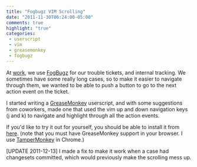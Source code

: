```yaml
---
title: "Fogbugz VIM Scrolling"
date: "2011-11-30T06:24:00-05:00"
comments: true
highlight: "true"
categories:
 - userscript
 - vim
 - greasemonkey
 - fogbugz
---
```


At [work](http://www.leafsoftwaresolutions.com), we use [FogBugz](http://www.fogcreek.com/fogbugz) for our trouble tickets, and internal tracking. We sometimes have some really long cases, so to make it easier to navigate through them, we wanted to be able to push a button to go to the next action event on the ticket.

<!-- more -->

I started writing a [GreaseMonkey](http://en.wikipedia.org/wiki/Greasemonkey) userscript, and with some suggestions from coworkers, made one that used the vim up and down navigation keys (j and k) to navigate and highlight through all the action events.

If you'd like to try it out for yourself, you should be able to install it from [here](https://userscripts.org/scripts/review/120404). (note that you must have GreaseMonkey support in your browser. I use [TamperMonkey](https://chrome.google.com/webstore/detail/dhdgffkkebhmkfjojejmpbldmpobfkfo) in Chrome.)

[UPDATE 2011-12-13]
I made a fix to make it work when a case had changesets committed, which would previously make the scrolling mess up.
